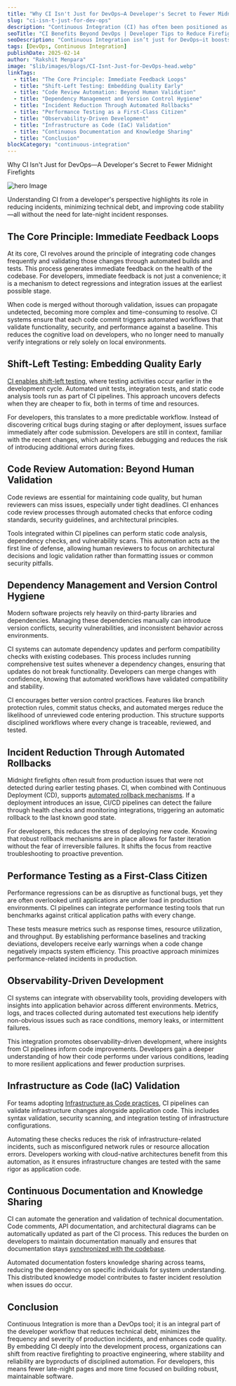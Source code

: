 ```yaml
---
title: "Why CI Isn't Just for DevOps—A Developer's Secret to Fewer Midnight Firefights"
slug: "ci-isn-t-just-for-dev-ops"
description: "Continuous Integration (CI) has often been positioned as a cornerstone of DevOps practices, but its impact extends far beyond deployment pipelines and operations efficiency."
seoTitle: "CI Benefits Beyond DevOps | Developer Tips to Reduce Firefight | Improwised Tech"
seoDescription: "Continuous Integration isn’t just for DevOps—it boosts collaboration, code quality & delivery across teams. Explore the broader impact of CI in modern software."
tags: [DevOps, Continuous Integration]
publishDate: 2025-02-14
author: "Rakshit Menpara"
image: "$lib/images/blogs/CI-Isnt-Just-for-DevOps-head.webp"
linkTags:
  - title: "The Core Principle: Immediate Feedback Loops"
  - title: "Shift-Left Testing: Embedding Quality Early"
  - title: "Code Review Automation: Beyond Human Validation"
  - title: "Dependency Management and Version Control Hygiene"
  - title: "Incident Reduction Through Automated Rollbacks"
  - title: "Performance Testing as a First-Class Citizen"
  - title: "Observability-Driven Development"
  - title: "Infrastructure as Code (IaC) Validation"
  - title: "Continuous Documentation and Knowledge Sharing"
  - title: "Conclusion"
blockCategory: "continuous-integration"
---
```


Why CI Isn't Just for DevOps—A Developer's Secret to Fewer Midnight Firefights

![hero Image]($lib/images/blogs/ciisnt.png)

Understanding CI from a developer's perspective highlights its role in reducing incidents, minimizing technical debt, and improving code stability—all without the need for late-night incident responses.

## The Core Principle: Immediate Feedback Loops

At its core, CI revolves around the principle of integrating code changes frequently and validating those changes through automated builds and tests. This process generates immediate feedback on the health of the codebase. For developers, immediate feedback is not just a convenience; it is a mechanism to detect regressions and integration issues at the earliest possible stage.

When code is merged without thorough validation, issues can propagate undetected, becoming more complex and time-consuming to resolve. CI systems ensure that each code commit triggers automated workflows that validate functionality, security, and performance against a baseline. This reduces the cognitive load on developers, who no longer need to manually verify integrations or rely solely on local environments.

## Shift-Left Testing: Embedding Quality Early

[CI enables shift-left testing](/blog/cd-pipeline-should-work-like-a-swiss-watch/), where testing activities occur earlier in the development cycle. Automated unit tests, integration tests, and static code analysis tools run as part of CI pipelines. This approach uncovers defects when they are cheaper to fix, both in terms of time and resources.

For developers, this translates to a more predictable workflow. Instead of discovering critical bugs during staging or after deployment, issues surface immediately after code submission. Developers are still in context, familiar with the recent changes, which accelerates debugging and reduces the risk of introducing additional errors during fixes.

## Code Review Automation: Beyond Human Validation

Code reviews are essential for maintaining code quality, but human reviewers can miss issues, especially under tight deadlines. CI enhances code review processes through automated checks that enforce coding standards, security guidelines, and architectural principles.

Tools integrated within CI pipelines can perform static code analysis, dependency checks, and vulnerability scans. This automation acts as the first line of defense, allowing human reviewers to focus on architectural decisions and logic validation rather than formatting issues or common security pitfalls.

## Dependency Management and Version Control Hygiene

Modern software projects rely heavily on third-party libraries and dependencies. Managing these dependencies manually can introduce version conflicts, security vulnerabilities, and inconsistent behavior across environments.

CI systems can automate dependency updates and perform compatibility checks with existing codebases. This process includes running comprehensive test suites whenever a dependency changes, ensuring that updates do not break functionality. Developers can merge changes with confidence, knowing that automated workflows have validated compatibility and stability.

CI encourages better version control practices. Features like branch protection rules, commit status checks, and automated merges reduce the likelihood of unreviewed code entering production. This structure supports disciplined workflows where every change is traceable, reviewed, and tested.

## Incident Reduction Through Automated Rollbacks

Midnight firefights often result from production issues that were not detected during earlier testing phases. CI, when combined with Continuous Deployment (CD), supports [automated rollback mechanisms](/blog/Scaling-Tech-Infrastructure-with-Platform-Engineering/). If a deployment introduces an issue, CI/CD pipelines can detect the failure through health checks and monitoring integrations, triggering an automatic rollback to the last known good state.

For developers, this reduces the stress of deploying new code. Knowing that robust rollback mechanisms are in place allows for faster iteration without the fear of irreversible failures. It shifts the focus from reactive troubleshooting to proactive prevention.

## Performance Testing as a First-Class Citizen

Performance regressions can be as disruptive as functional bugs, yet they are often overlooked until applications are under load in production environments. CI pipelines can integrate performance testing tools that run benchmarks against critical application paths with every change.

These tests measure metrics such as response times, resource utilization, and throughput. By establishing performance baselines and tracking deviations, developers receive early warnings when a code change negatively impacts system efficiency. This proactive approach minimizes performance-related incidents in production.

## Observability-Driven Development

CI systems can integrate with observability tools, providing developers with insights into application behavior across different environments. Metrics, logs, and traces collected during automated test executions help identify non-obvious issues such as race conditions, memory leaks, or intermittent failures.

This integration promotes observability-driven development, where insights from CI pipelines inform code improvements. Developers gain a deeper understanding of how their code performs under various conditions, leading to more resilient applications and fewer production surprises.

## Infrastructure as Code (IaC) Validation

For teams adopting [Infrastructure as Code practices](/blog/end-to-end-encryption-for-state-files-in-open-tofu/), CI pipelines can validate infrastructure changes alongside application code. This includes syntax validation, security scanning, and integration testing of infrastructure configurations.

Automating these checks reduces the risk of infrastructure-related incidents, such as misconfigured network rules or resource allocation errors. Developers working with cloud-native architectures benefit from this automation, as it ensures infrastructure changes are tested with the same rigor as application code.

## Continuous Documentation and Knowledge Sharing

CI can automate the generation and validation of technical documentation. Code comments, API documentation, and architectural diagrams can be automatically updated as part of the CI process. This reduces the burden on developers to maintain documentation manually and ensures that documentation stays [synchronized with the codebase](/blog/ci-cd-in-air-gapped-environments/).

Automated documentation fosters knowledge sharing across teams, reducing the dependency on specific individuals for system understanding. This distributed knowledge model contributes to faster incident resolution when issues do occur.

## Conclusion

Continuous Integration is more than a DevOps tool; it is an integral part of the developer workflow that reduces technical debt, minimizes the frequency and severity of production incidents, and enhances code quality. By embedding CI deeply into the development process, organizations can shift from reactive firefighting to proactive engineering, where stability and reliability are byproducts of disciplined automation. For developers, this means fewer late-night pages and more time focused on building robust, maintainable software.

    